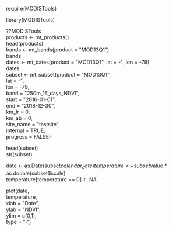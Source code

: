 require(MODISTools)

library(MODISTools) 


??MODISTools  
products <- mt_products()  
head(products)  
bands <- mt_bands(product = "MOD13Q1")  
bands  
dates <- mt_dates(product = "MOD13Q1", lat = -1, lon = -79)  
dates    
subset <- mt_subset(product = "MOD13Q1",   
                    lat = -1,  
                    lon = -79,  
                    band = "250m_16_days_NDVI",  
                    start = "2016-01-01",  
                    end = "2018-12-30",   
                    km_lr = 0,  
                    km_ab = 0,  
                    site_name = "testsite",  
                    internal = TRUE,  
                    progress = FALSE)  
                    
                    
head(subset)  
str(subset)  



date <- as.Date(subset$calendar_date)  
temperature <- subset$value * as.double(subset$scale)  
temperature[temperature == 0] <- NA  



plot(date,  
     temperature,  
     xlab = "Date",  
     ylab = "NDVI",  
     ylim = c(0,1),  
     type = "l")
     
